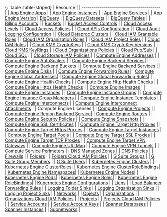 {: .table .table-striped}
| Resource                                |
| --------------------------------------- |
| [App Engine Apps](https://cloud.google.com/appengine/docs/admin-api/reference/rest/v1/apps) |
| [App Engine Instances](https://cloud.google.com/appengine/docs/admin-api/reference/rest/v1/apps.services.versions.instances) |
| [App Engine Services](https://cloud.google.com/appengine/docs/admin-api/reference/rest/v1/apps.services) |
| [App Engine Version](https://cloud.google.com/appengine/docs/admin-api/reference/rest/v1/apps.services.versions) 
| [BigQuery](https://cloud.google.com/bigquery/docs/reference/rest/v2/) |
| [BigQuery Datasets](https://cloud.google.com/bigquery/docs/reference/rest/v2/datasets) |
| [BigQuery Tables](https://cloud.google.com/bigquery/docs/reference/rest/v2/tables) |
| [Billing Accounts](https://cloud.google.com/billing/reference/rest/v1/billingAccounts) |
| [Buckets](https://cloud.google.com/storage/docs/json_api/v1/buckets#resource) |
| [Bucket Access Controls](https://cloud.google.com/storage/docs/json_api/v1/bucketAccessControls#resource) |
| [Cloud Access Levels](https://cloud.google.com/access-context-manager/docs/reference/rest/v1/accessPolicies.accessLevels) |
| [Cloud Access Policies](https://cloud.google.com/access-context-manager/docs/reference/rest/v1/accessPolicies) |
| [Cloud APIs Configuration](https://cloud.google.com/apis/) |
| [Cloud Audit Logging Configuration](https://cloud.google.com/iap/docs/audit-log-howto) |
| [Cloud Dataproc Clusters](https://cloud.google.com/dataproc/docs/reference/rest/v1/projects.regions.clusters) |
| [Cloud IAM Grantable Roles](https://cloud.google.com/iam/reference/rest/v1/roles/queryGrantableRoles) |
| [Cloud IAM Organization Roles](https://cloud.google.com/iam/reference/rest/v1/organizations.roles) |
| [Cloud IAM Project Roles](https://cloud.google.com/iam/reference/rest/v1/projects.roles) |
| [Cloud IAM Roles](https://cloud.google.com/iam/reference/rest/v1/roles) |
| [Cloud KMS CryptoKeys](https://cloud.google.com/kms/docs/reference/rest/v1/projects.locations.keyRings.cryptoKeys) |
| [Cloud KMS CryptoKey Versions](https://cloud.google.com/kms/docs/reference/rest/v1/projects.locations.keyRings.cryptoKeys.cryptoKeyVersions) |
| [Cloud KMS KeyRings](https://cloud.google.com/kms/docs/reference/rest/v1/projects.locations.keyRings) |
| [Cloud Organizations Policies](https://cloud.google.com/resource-manager/reference/rest/v1/Policy) |
| [Cloud Pub/Sub](https://cloud.google.com/pubsub/docs/access-control) |
| [Cloud SQL](https://cloud.google.com/sql/docs/mysql/admin-api/v1beta4/instances#resource) |
| [Cloud Storage IAM Policies](https://cloud.google.com/storage/docs/access-control/iam-reference) |
| [Compute Engine Addresses](https://cloud.google.com/compute/docs/reference/rest/v1/addresses) |
| [Compute Engine AutoScalers](https://cloud.google.com/compute/docs/reference/rest/v1/autoscalers) |
| [Compute Engine Backend Services](https://cloud.google.com/compute/docs/reference/rest/v1/backendServices)|
| [Compute Engine Backend Buckets](https://cloud.google.com/compute/docs/reference/rest/v1/backendBuckets) |
| [Compute Engine Backend Services](https://cloud.google.com/compute/docs/reference/latest/backendServices) |
| [Compute Engine Disks](https://cloud.google.com/compute/docs/reference/latest/disks) |
| [Compute Engine Forwarding Rules](https://cloud.google.com/compute/docs/reference/rest/v1/forwardingRules)|
| [Compute Engine Global Addresses](https://cloud.google.com/compute/docs/reference/rest/v1/globalAddresses)|
| [Compute Engine Global Forwarding Rules](https://cloud.google.com/compute/docs/reference/rest/v1/forwardingRules)|
| [Compute Engine Health Checks](https://cloud.google.com/compute/docs/reference/rest/v1/healthChecks) |
| [Compute Engine Http Health Checks](https://cloud.google.com/compute/docs/reference/rest/v1/httpHealthChecks) |
| [Compute Engine Https Health Checks](https://cloud.google.com/compute/docs/reference/rest/v1/httpsHealthChecks) |
| [Compute Engine Images](https://cloud.google.com/compute/docs/reference/rest/v1/images) |
| [Compute Engine Instances](https://cloud.google.com/compute/docs/reference/latest/instances#resource) |
| [Compute Engine Instance Groups](https://cloud.google.com/compute/docs/reference/latest/instanceGroups#resource) |
| [Compute Engine Instance Group Managers](https://cloud.google.com/compute/docs/reference/latest/instanceGroupManagers) |
| [Compute Engine Instance Templates](https://cloud.google.com/compute/docs/reference/latest/instanceTemplates) |
| [Compute Engine Interconnects](https://cloud.google.com/compute/docs/reference/rest/v1/interconnects) |
| [Compute Engine Interconnect Attachments](https://cloud.google.com/compute/docs/reference/rest/v1/interconnectAttachments) |
| Compute Engine Licenses |
| [Compute Engine Projects](https://cloud.google.com/compute/docs/reference/rest/v1/projects) |
| [Compute Engine Region Backend Service](https://cloud.google.com/compute/docs/reference/rest/v1/backendServices)|
| [Compute Engine Routers](https://cloud.google.com/compute/docs/reference/rest/v1/routers) |
| [Compute Engine Security Policies](https://cloud.google.com/compute/docs/reference/rest/v1/securityPolicies) |
| [Compute Engine Snapshots](https://cloud.google.com/compute/docs/reference/latest/snapshots) |
| [Compute Engine SSL Certificates](https://cloud.google.com/compute/docs/reference/rest/v1/sslCertificates) |
| [Compute Engine Target Http Proxies](https://cloud.google.com/compute/docs/reference/rest/v1/targetHttpProxies) |
| [Compute Engine Target Https Proxies](https://cloud.google.com/compute/docs/reference/rest/v1/targetHttpsProxies) |
| [Compute Engine Target Instances](https://cloud.google.com/compute/docs/reference/rest/v1/targetInstances) |
| [Compute Engine Target Pools](https://cloud.google.com/compute/docs/reference/rest/v1/targetPools) |
| [Compute Engine Target SSL Proxies](https://cloud.google.com/compute/docs/reference/rest/v1/targetSslProxies) |
| [Compute Engine Target TCP Proxies](https://cloud.google.com/compute/docs/reference/rest/v1/targetTcpProxies) |
| [Compute Engine Target VPN Gateways](https://cloud.google.com/compute/docs/reference/rest/v1/targetVpnGateways) |
| [Compute Engine URLMap](https://cloud.google.com/compute/docs/reference/rest/v1/urlMaps) |
| [Compute Engine VPN Tunnels](https://cloud.google.com/compute/docs/reference/rest/v1/vpnTunnels) |
| [Compute Service Perimeters](https://cloud.google.com/access-context-manager/docs/reference/rest/v1/accessPolicies.servicePerimeters) |
| [DNS Managed Zones](https://cloud.google.com/dns/docs/reference/v1/managedZones) |
| [DNS Policies](https://cloud.google.com/dns/docs/reference/v1/) |
| [Firewalls](https://cloud.google.com/compute/docs/reference/latest/firewalls) |
| [Folders](https://cloud.google.com/resource-manager/reference/rest/v2beta1/folders) |
| [Folders Cloud IAM Policies](https://cloud.google.com/iam/reference/rest/v1/Policy) |
| [G Suite Groups](https://developers.google.com/admin-sdk/directory/v1/reference/groups) |
| [G Suite Group Members](https://developers.google.com/admin-sdk/directory/v1/reference/members) |
| [G Suite Users](https://developers.google.com/admin-sdk/directory/v1/reference/users) |
| [Kubernetes Engine Clusters](https://cloud.google.com/kubernetes-engine/docs/reference/rest/) |
| [Kubernetes Engine ClusterRoles](https://kubernetes.io/docs/reference/access-authn-authz/rbac/)|
| [Kubernetes Engine ClusterRoleBindings](https://kubernetes.io/docs/reference/access-authn-authz/rbac/)|
| [Kubernetes Engine Namespaces](https://kubernetes.io/docs/concepts/overview/working-with-objects/namespaces/)|
| [Kubernetes Engine Nodes](https://kubernetes.io/docs/concepts/architecture/nodes/)|
| [Kubernetes Engine Pods](https://kubernetes.io/docs/concepts/workloads/pods/pod-lifecycle/)|
| [Kubernetes Engine Roles](https://kubernetes.io/docs/reference/access-authn-authz/rbac/)|
| [Kubernetes Engine RoleBindings](https://kubernetes.io/docs/reference/access-authn-authz/rbac/)| 
| [Kubernetes Engine Configurations](https://cloud.google.com/kubernetes-engine/docs/reference/rest) |
| [Liens](https://cloud.google.com/resource-manager/reference/rest/v1/liens) |
| [Load Balancer Forwarding Rules](https://cloud.google.com/compute/docs/reference/latest/forwardingRules#resource) |
| [Logging Folder Sinks](https://cloud.google.com/logging/docs/reference/v2/rest/v2/folders.sinks) |
| [Logging Organization Sinks](https://cloud.google.com/logging/docs/reference/v2/rest/v2/organizations.sinks) |
| [Logging Project Sinks](https://cloud.google.com/logging/docs/reference/v2/rest/v2/projects.sinks) |
| [Networks](https://cloud.google.com/compute/docs/reference/rest/v1/networks) |
| [Objects](https://cloud.google.com/storage/docs/json_api/v1/objects) |
| [Organizations](https://cloud.google.com/resource-manager/reference/rest/v1/organizations) |
| [Organizations Cloud IAM Policies](https://cloud.google.com/iam/reference/rest/v1/Policy) |
| [Projects](https://cloud.google.com/resource-manager/reference/rest/v1/projects) |
| [Projects Cloud IAM Policies](https://cloud.google.com/resource-manager/reference/rest/v1beta1/projects/getIamPolicy) |
| [Service Accounts](https://cloud.google.com/iam/reference/rest/v1/projects.serviceAccounts) |
| [Service Account Keys](https://cloud.google.com/iam/reference/rest/v1/projects.serviceAccounts.keys) |
| [Spanner Databases](https://cloud.google.com/spanner/docs/reference/rest/v1/projects.instances.databases) |
| [Spanner Instances](https://cloud.google.com/spanner/docs/reference/rest/v1/projects.instances) |
| [Subnetworks](https://cloud.google.com/compute/docs/reference/rest/v1/subnetworks) |